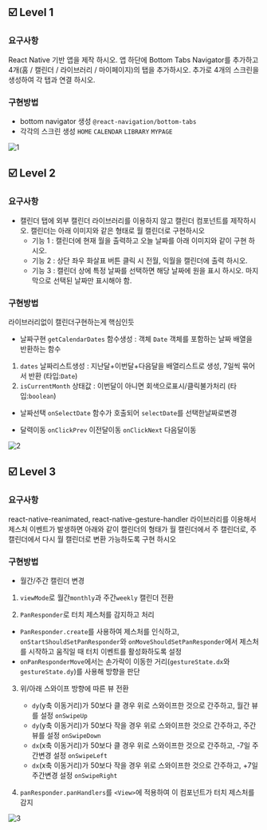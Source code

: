 ## ☑️ Level 1

### 요구사항
React Native 기반 앱을 제작 하시오. 앱 하단에 Bottom Tabs Navigator를 추가하고  4개(홈 / 캘린더 / 라이브러리 / 마이페이지)의 탭을 추가하시오.  추가로 4개의 스크린을 생성하여 각 탭과 연결 하시오.

### 구현방법
- bottom navigator 생성 `@react-navigation/bottom-tabs`
- 각각의 스크린 생성 `HOME` `CALENDAR` `LIBRARY` `MYPAGE`

![1](https://github.com/user-attachments/assets/b872a753-78f8-4372-a02e-23a4be2c3029)


## ☑️ Level 2

### 요구사항
- 캘린더 탭에 외부 캘린더 라이브러리를 이용하지 않고 캘린더 컴포넌트를 제작하시오. 캘린더는 아래 이미지와 같은 형태로 월 캘린더로 구현하시오
    - 기능 1 : 캘린더에 현재 월을 출력하고 오늘 날짜를 아래 이미지와 같이 구현 하시오.
    - 기능 2 : 상단 좌우 화살표 버튼 클릭 시 전월, 익월을 캘린더에 출력 하시오.
    - 기능 3 : 캘린더 상에 특정 날짜를 선택하면 해당 날짜에 원을 표시 하시오. 마지막으로 선택된 날짜만 표시해야 함.

### 구현방법

라이브러리없이 캘린더구현하는게 핵심인듯

- 날짜구현
`getCalendarDates` 함수생성 : 객체 `Date` 객체를 포함하는 날짜 배열을 반환하는 함수
1) `dates` 날짜리스트생성 : 지난달+이번달+다음달을 배열리스트로 생성, 7일씩 묶어서 반환 (타입:`Date`)
2) `isCurrentMonth` 상태값 : 이번달이 아니면 회색으로표시/클릭불가처리 (타입:`boolean`)

- 날짜선택
`onSelectDate` 함수가 호출되어 `selectDate`를 선택한날짜로변경

- 달력이동
`onClickPrev` 이전달이동
`onClickNext` 다음달이동

![2](https://github.com/user-attachments/assets/ede27932-2112-4a1e-8017-c63bc369ba2c)

## ☑️ Level 3

### 요구사항
react-native-reanimated, react-native-gesture-handler 라이브러리를 이용해서 제스처 이벤트가 발생하면 아래와 같이 캘린더의 형태가 월 캘린더에서 주 캘린더로, 주 캘린더에서 다시 월 캘린더로 변환 가능하도록 구현 하시오

### 구현방법

- 월간/주간 캘린더 변경

1) `viewMode`로 월간`monthly`과 주간`weekly` 캘린더 전환
  
2) `PanResponder`로 터치 제스처를 감지하고 처리
  - `PanResponder.create`를 사용하여 제스처를 인식하고, `onStartShouldSetPanResponder`와 `onMoveShouldSetPanResponder`에서 제스처를 시작하고 움직일 때 터치 이벤트를 활성화하도록 설정
  - `onPanResponderMove`에서는 손가락이 이동한 거리(`gestureState.dx`와 `gestureState.dy`)를 사용해 방향을 판단
    
3) 위/아래 스와이프 방향에 따른 뷰 전환
   - `dy`(y축 이동거리)가 50보다 클 경우 위로 스와이프한 것으로 간주하고, 월간 뷰를 설정 `onSwipeUp`
   - `dy`(y축 이동거리)가 50보다 작을 경우 위로 스와이프한 것으로 간주하고, 주간 뷰를 설정 `onSwipeDown`
   - `dx`(x축 이동거리)가 50보다 클 경우 위로 스와이프한 것으로 간주하고, -7일 주간변경 설정 `onSwipeLeft`
   - `dx`(x축 이동거리)가 50보다 작을 경우 위로 스와이프한 것으로 간주하고, +7일 주간변경 설정 `onSwipeRight`
     
4) `panResponder.panHandlers`를 `<View>`에 적용하여 이 컴포넌트가 터치 제스처를 감지


![3](https://github.com/user-attachments/assets/0d6e6fd9-389a-4708-a6e4-5b41f40d353a)




